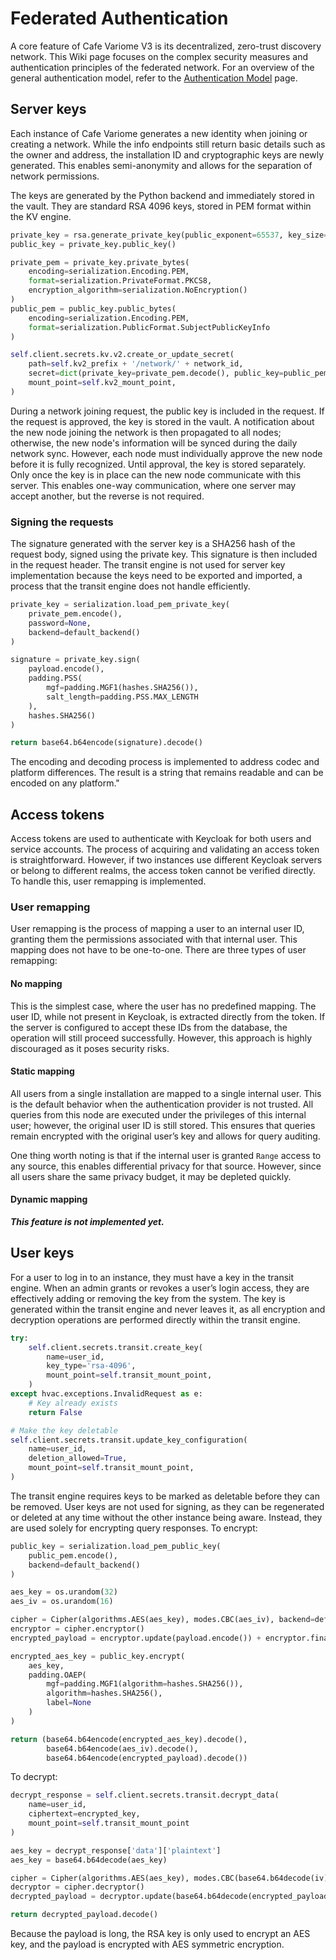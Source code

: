 # Federated Authentication

A core feature of Cafe Variome V3 is its decentralized, zero-trust discovery network. This Wiki page focuses on the complex security measures and authentication principles of the federated network. For an overview of the general authentication model, refer to the [Authentication Model](authentication-model.md) page.

## Server keys

Each instance of Cafe Variome generates a new identity when joining or creating a network. While the info endpoints still return basic details such as the owner and address, the installation ID and cryptographic keys are newly generated. This enables semi-anonymity and allows for the separation of network permissions.

The keys are generated by the Python backend and immediately stored in the vault. They are standard RSA 4096 keys, stored in PEM format within the KV engine.

```python
private_key = rsa.generate_private_key(public_exponent=65537, key_size=4096)
public_key = private_key.public_key()

private_pem = private_key.private_bytes(
    encoding=serialization.Encoding.PEM,
    format=serialization.PrivateFormat.PKCS8,
    encryption_algorithm=serialization.NoEncryption()
)
public_pem = public_key.public_bytes(
    encoding=serialization.Encoding.PEM,
    format=serialization.PublicFormat.SubjectPublicKeyInfo
)

self.client.secrets.kv.v2.create_or_update_secret(
    path=self.kv2_prefix + '/network/' + network_id,
    secret=dict(private_key=private_pem.decode(), public_key=public_pem.decode()),
    mount_point=self.kv2_mount_point,
)
```

During a network joining request, the public key is included in the request. If the request is approved, the key is stored in the vault. A notification about the new node joining the network is then propagated to all nodes; otherwise, the new node's information will be synced during the daily network sync. However, each node must individually approve the new node before it is fully recognized. Until approval, the key is stored separately. Only once the key is in place can the new node communicate with this server. This enables one-way communication, where one server may accept another, but the reverse is not required.

### Signing the requests

The signature generated with the server key is a SHA256 hash of the request body, signed using the private key. This signature is then included in the request header. The transit engine is not used for server key implementation because the keys need to be exported and imported, a process that the transit engine does not handle efficiently.

```python
private_key = serialization.load_pem_private_key(
    private_pem.encode(),
    password=None,
    backend=default_backend()
)

signature = private_key.sign(
    payload.encode(),
    padding.PSS(
        mgf=padding.MGF1(hashes.SHA256()),
        salt_length=padding.PSS.MAX_LENGTH
    ),
    hashes.SHA256()
)

return base64.b64encode(signature).decode()
```

The encoding and decoding process is implemented to address codec and platform differences. The result is a string that remains readable and can be encoded on any platform."

## Access tokens

Access tokens are used to authenticate with Keycloak for both users and service accounts. The process of acquiring and validating an access token is straightforward. However, if two instances use different Keycloak servers or belong to different realms, the access token cannot be verified directly. To handle this, user remapping is implemented.

### User remapping

User remapping is the process of mapping a user to an internal user ID, granting them the permissions associated with that internal user. This mapping does not have to be one-to-one. There are three types of user remapping:

#### No mapping

This is the simplest case, where the user has no predefined mapping. The user ID, while not present in Keycloak, is extracted directly from the token. If the server is configured to accept these IDs from the database, the operation will still proceed successfully. However, this approach is highly discouraged as it poses security risks.

#### Static mapping

All users from a single installation are mapped to a single internal user. This is the default behavior when the authentication provider is not trusted. All queries from this node are executed under the privileges of this internal user; however, the original user ID is still stored. This ensures that queries remain encrypted with the original user’s key and allows for query auditing.

One thing worth noting is that if the internal user is granted `Range` access to any source, this enables differential privacy for that source. However, since all users share the same privacy budget, it may be depleted quickly.

#### Dynamic mapping

***This feature is not implemented yet.***

## User keys

For a user to log in to an instance, they must have a key in the transit engine. When an admin grants or revokes a user’s login access, they are effectively adding or removing the key from the system. The key is generated within the transit engine and never leaves it, as all encryption and decryption operations are performed directly within the transit engine.

```python
try:
    self.client.secrets.transit.create_key(
        name=user_id,
        key_type='rsa-4096',
        mount_point=self.transit_mount_point,
    )
except hvac.exceptions.InvalidRequest as e:
    # Key already exists
    return False

# Make the key deletable
self.client.secrets.transit.update_key_configuration(
    name=user_id,
    deletion_allowed=True,
    mount_point=self.transit_mount_point,
)
```

The transit engine requires keys to be marked as deletable before they can be removed. User keys are not used for signing, as they can be regenerated or deleted at any time without the other instance being aware. Instead, they are used solely for encrypting query responses. To encrypt:

```python
public_key = serialization.load_pem_public_key(
    public_pem.encode(),
    backend=default_backend()
)

aes_key = os.urandom(32)
aes_iv = os.urandom(16)

cipher = Cipher(algorithms.AES(aes_key), modes.CBC(aes_iv), backend=default_backend())
encryptor = cipher.encryptor()
encrypted_payload = encryptor.update(payload.encode()) + encryptor.finalize()

encrypted_aes_key = public_key.encrypt(
    aes_key,
    padding.OAEP(
        mgf=padding.MGF1(algorithm=hashes.SHA256()),
        algorithm=hashes.SHA256(),
        label=None
    )
)

return (base64.b64encode(encrypted_aes_key).decode(),
        base64.b64encode(aes_iv).decode(),
        base64.b64encode(encrypted_payload).decode())
```

To decrypt:

```python
decrypt_response = self.client.secrets.transit.decrypt_data(
    name=user_id,
    ciphertext=encrypted_key,
    mount_point=self.transit_mount_point
)

aes_key = decrypt_response['data']['plaintext']
aes_key = base64.b64decode(aes_key)

cipher = Cipher(algorithms.AES(aes_key), modes.CBC(base64.b64decode(iv)), backend=default_backend())
decryptor = cipher.decryptor()
decrypted_payload = decryptor.update(base64.b64decode(encrypted_payload)) + decryptor.finalize()

return decrypted_payload.decode()
```

Because the payload is long, the RSA key is only used to encrypt an AES key, and the payload is encrypted with AES symmetric encryption.
